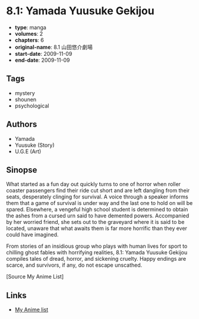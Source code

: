 # 8.1: Yamada Yuusuke Gekijou

-   **type**: manga
-   **volumes**: 2
-   **chapters**: 6
-   **original-name**: 8.1 山田悠介劇場
-   **start-date**: 2009-11-09
-   **end-date**: 2009-11-09

## Tags

-   mystery
-   shounen
-   psychological

## Authors

-   Yamada
-   Yuusuke (Story)
-   U.G.E (Art)

## Sinopse

What started as a fun day out quickly turns to one of horror when roller coaster passengers find their ride cut short and are left dangling from their seats, desperately clinging for survival. A voice through a speaker informs them that a game of survival is under way and the last one to hold on will be spared. Elsewhere, a vengeful high school student is determined to obtain the ashes from a cursed urn said to have demented powers. Accompanied by her worried friend, she sets out to the graveyard where it is said to be located, unaware that what awaits them is far more horrific than they ever could have imagined.

From stories of an insidious group who plays with human lives for sport to chilling ghost fables with horrifying realities, 8.1: Yamada Yuusuke Gekijou compiles tales of dread, horror, and sickening cruelty. Happy endings are scarce, and survivors, if any, do not escape unscathed.

[Source My Anime List]

## Links

-   [My Anime list](https://myanimelist.net/manga/17792/81__Yamada_Yuusuke_Gekijou)
